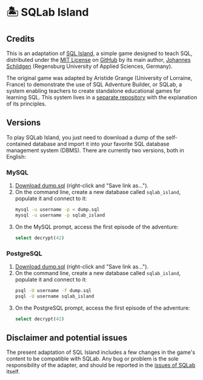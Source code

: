 # 🏝 SQLab Island

## Credits

This is an adaptation of [SQL Island](https://sql-island.informatik.uni-kl.de), a simple game designed to teach SQL, distributed under the [MIT License](https://opensource.org/licenses/MIT) on [GitHub](https://github.com/jschildgen/sql-island) by its main author, [Johannes Schildgen](https://www.johannesschildgen.de) (Regensburg University of Applied Sciences, Germany). 

The original game was adapted by Aristide Grange (University of Lorraine, France) to demonstrate the use of SQL Adventure Builder, or SQLab, a system enabling teachers to create standalone educational games for learning SQL. This system lives in a [separate repository](https://github.com/laowantong/sqlab) with the explanation of its principles.

## Versions

To play SQLab Island, you just need to download a dump of the self-contained database and import it into your favorite SQL database management system (DBMS). There are currently two versions, both in English:

### MySQL

1. [Download dump.sql](https://raw.githubusercontent.com/laowantong/sqlab_island/main/en/mysql/output/dump.sql) (right-click and "Save link as...").
2. On the command line, create a new database called `sqlab_island`, populate it and connect to it:
   ```bash
   mysql -u username -p < dump.sql
   mysql -u username -p sqlab_island
   ```
3. On the MySQL prompt, access the first episode of the adventure:
   ```sql
   select decrypt(42)
   ```

### PostgreSQL

1. [Download dump.sql](https://raw.githubusercontent.com/laowantong/sqlab_island/main/en/postgresql/output/dump.sql) (right-click and "Save link as...").
2. On the command line, create a new database called `sqlab_island`, populate it and connect to it:
   ```bash
   psql -U username -f dump.sql
   psql -U username sqlab_island
   ```
3. On the PostgreSQL prompt, access the first episode of the adventure:
   ```sql
   select decrypt(42)
   ```

## Disclaimer and potential issues

The present adaptation of SQL Island includes a few changes in the game's content to be compatible with SQLab. Any bug or problem is the sole responsibility of the adapter, and should be reported in the [issues of SQLab](https://github.com/laowantong/sqlab/issues) itself.